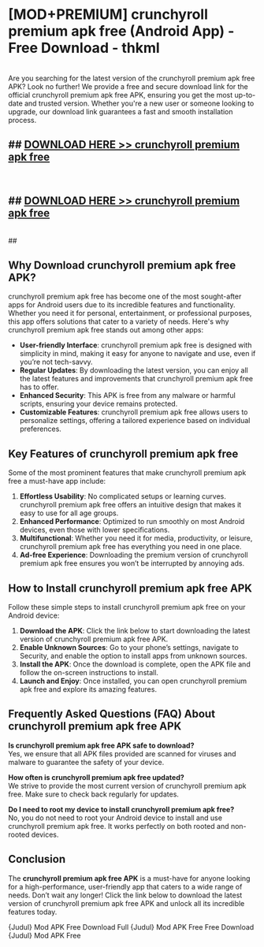 # [MOD+PREMIUM] crunchyroll premium apk free (Android App) - Free Download - thkml <br>
<br>
Are you searching for the latest version of the crunchyroll premium apk free APK? Look no further! We provide a free and secure download link for the official crunchyroll premium apk free APK, ensuring you get the most up-to-date and trusted version. Whether you're a new user or someone looking to upgrade, our download link guarantees a fast and smooth installation process.


## ##  [DOWNLOAD HERE >> crunchyroll premium apk free](http://freeplayer.one?title=crunchyroll_premium_apk_free&ref=apk1)
  <br>

##  ## [DOWNLOAD HERE >> crunchyroll premium apk free](http://freeplayer.one?title=crunchyroll_premium_apk_free&ref=apk1)
  <br>
  ##



## Why Download crunchyroll premium apk free APK?

crunchyroll premium apk free has become one of the most sought-after apps for Android users due to its incredible features and functionality. Whether you need it for personal, entertainment, or professional purposes, this app offers solutions that cater to a variety of needs. Here's why crunchyroll premium apk free stands out among other apps:

- **User-friendly Interface**: crunchyroll premium apk free is designed with simplicity in mind, making it easy for anyone to navigate and use, even if you’re not tech-savvy.
- **Regular Updates**: By downloading the latest version, you can enjoy all the latest features and improvements that crunchyroll premium apk free has to offer.
- **Enhanced Security**: This APK is free from any malware or harmful scripts, ensuring your device remains protected.
- **Customizable Features**: crunchyroll premium apk free allows users to personalize settings, offering a tailored experience based on individual preferences.

## Key Features of crunchyroll premium apk free

Some of the most prominent features that make crunchyroll premium apk free a must-have app include:

1. **Effortless Usability**: No complicated setups or learning curves. crunchyroll premium apk free offers an intuitive design that makes it easy to use for all age groups.
2. **Enhanced Performance**: Optimized to run smoothly on most Android devices, even those with lower specifications.
3. **Multifunctional**: Whether you need it for media, productivity, or leisure, crunchyroll premium apk free has everything you need in one place.
4. **Ad-free Experience**: Downloading the premium version of crunchyroll premium apk free ensures you won’t be interrupted by annoying ads.

## How to Install crunchyroll premium apk free APK

Follow these simple steps to install crunchyroll premium apk free on your Android device:

1. **Download the APK**: Click the link below to start downloading the latest version of crunchyroll premium apk free APK.
2. **Enable Unknown Sources**: Go to your phone’s settings, navigate to Security, and enable the option to install apps from unknown sources.
3. **Install the APK**: Once the download is complete, open the APK file and follow the on-screen instructions to install.
4. **Launch and Enjoy**: Once installed, you can open crunchyroll premium apk free and explore its amazing features.

## Frequently Asked Questions (FAQ) About crunchyroll premium apk free APK

**Is crunchyroll premium apk free APK safe to download?**  
Yes, we ensure that all APK files provided are scanned for viruses and malware to guarantee the safety of your device.

**How often is crunchyroll premium apk free updated?**  
We strive to provide the most current version of crunchyroll premium apk free. Make sure to check back regularly for updates.

**Do I need to root my device to install crunchyroll premium apk free?**  
No, you do not need to root your Android device to install and use crunchyroll premium apk free. It works perfectly on both rooted and non-rooted devices.

## Conclusion

The **crunchyroll premium apk free APK** is a must-have for anyone looking for a high-performance, user-friendly app that caters to a wide range of needs. Don’t wait any longer! Click the link below to download the latest version of crunchyroll premium apk free APK and unlock all its incredible features today.

{Judul} Mod APK Free
Download Full {Judul} Mod APK Free
Free Download {Judul} Mod APK Free

